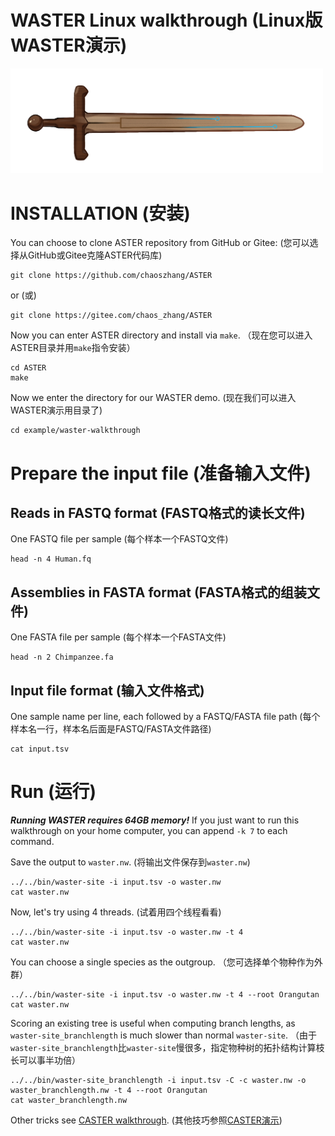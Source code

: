 # WASTER Linux walkthrough (Linux版WASTER演示)

[<img src="WASTER.png" width="500"/>](WASTER.png)

# INSTALLATION (安装)

You can choose to clone ASTER repository from GitHub or Gitee: 
(您可以选择从GitHub或Gitee克隆ASTER代码库)

```
git clone https://github.com/chaoszhang/ASTER
```

or (或)

```
git clone https://gitee.com/chaos_zhang/ASTER
```

Now you can enter ASTER directory and install via `make`.
（现在您可以进入ASTER目录并用`make`指令安装）

```
cd ASTER
make
```

Now we enter the directory for our WASTER demo.
(现在我们可以进入WASTER演示用目录了)

```
cd example/waster-walkthrough
```

# Prepare the input file (准备输入文件)
## Reads in FASTQ format (FASTQ格式的读长文件)

One FASTQ file per sample (每个样本一个FASTQ文件)

```
head -n 4 Human.fq
```

## Assemblies in FASTA format (FASTA格式的组装文件)

One FASTA file per sample (每个样本一个FASTA文件)

```
head -n 2 Chimpanzee.fa
```

## Input file format (输入文件格式)

One sample name per line, each followed by a FASTQ/FASTA file path (每个样本名一行，样本名后面是FASTQ/FASTA文件路径)

```
cat input.tsv
```

# Run (运行)
***Running WASTER requires 64GB memory!*** If you just want to run this walkthrough on your home computer, you can append `-k 7` to each command.

Save the output to `waster.nw`.
(将输出文件保存到`waster.nw`)

```
../../bin/waster-site -i input.tsv -o waster.nw
cat waster.nw
```

Now, let's try using 4 threads.
(试着用四个线程看看)

```
../../bin/waster-site -i input.tsv -o waster.nw -t 4
cat waster.nw
```

You can choose a single species as the outgroup.
（您可选择单个物种作为外群）

```
../../bin/waster-site -i input.tsv -o waster.nw -t 4 --root Orangutan
cat waster.nw
```

Scoring an existing tree is useful when computing branch lengths, as `waster-site_branchlength` is much slower than normal `waster-site`.
（由于`waster-site_branchlength`比`waster-site`慢很多，指定物种树的拓扑结构计算枝长可以事半功倍）

```
../../bin/waster-site_branchlength -i input.tsv -C -c waster.nw -o waster_branchlength.nw -t 4 --root Orangutan
cat waster_branchlength.nw
```

Other tricks see [CASTER walkthrough](caster-linux-walkthrough.md).
(其他技巧参照[CASTER演示](caster-linux-walkthrough.md))